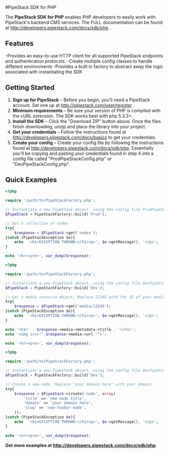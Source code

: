 #PipeStack SDK for PHP

The **PipeStack SDK for PHP** enables PHP developers to easily work with PipeStack's backend CMS services. The FULL documentation can be found at http://developers.pipestack.com/docs/sdk/php .

## Features

-Provides an easy-to-use HTTP client for all supported PipeStack endpoints and authentication protocols.
-Create multiple config classes to handle different environments
-Provides a built in factory to abstract away the logic associated with instantiating the SDK

## Getting Started
1. **Sign up for PipeStack** – Before you begin, you'll need a PipeStack account. Set one up at http://pipestack.com/user/register .
2. **Minimum requirements** – Be sure your version of PHP is compiled with the cURL extension. The SDK works best with php 5.3.3+.
3. **Install the SDK** – Click the "Download ZIP" button above. Once the files finish downloading, unzip and place the library into your project.
4. **Get your credentials** – Follow the instructions found at http://developers.pipestack.com/docs/basics to get your credentials.
5. **Create your config** – Create your config file by following the instructions found at http://developers.pipestack.com/docs/sdk/php. Essentially you'll be copying and pasting your credentials found in step 4 into a config file called "ProdPipeStackConfig.php" or "DevPipeStackConfig.php".

## Quick Examples

```php
<?php

require '/path/to/PipeStackFactory.php';

// Instantiate a new PipeStack object, using the config file ProdPipeStackConfig.php
$PipeStack = PipeStackFactory::build('Prod');

// Get a collection of nodes
try{
    $response = $PipeStack->get('nodes');
}catch (PipeStackException $e){
    echo  '<h1>EXCEPTION THROWN:</h1><p>', $e->getMessage(), '</p>';
}

echo '<hr><pre>', var_dump($response);

```

```php
<?php

require '/path/to/PipeStackFactory.php';

// Instantiate a new PipeStack object, using the config file DevPipeStackConfig.php
$PipeStack = PipeStackFactory::build('Dev');

// Get a media resource object. Replace 12345 with the ID of your media resource
try{
    $response = $PipeStack->get('media/12345');
}catch (PipeStackException $e){
    echo  '<h1>EXCEPTION THROWN:</h1><p>', $e->getMessage(), '</p>';
}

echo '<h1>' . $response->media->metadata->title . '</h1>';
echo '<img src="'.$response->media->url.'">';

echo '<hr><pre>', var_dump($response);

```

```php
<?php

require '/path/to/PipeStackFactory.php';

// Instantiate a new PipeStack object, using the config file DevPipeStackConfig.php
$PipeStack = PipeStackFactory::build('Dev');

// Create a new node. Replace "your domain here" with your domain
try{
    $response = $PipeStack->create('node', array(
        'title' => 'new node title',
        'domain' => 'your domain here',
        'slug' => 'new-foobar-node',
    ));
}catch (PipeStackException $e){
    echo  '<h1>EXCEPTION THROWN:</h1><p>', $e->getMessage(), '</p>';
}

echo '<hr><pre>', var_dump($response);

```

**Get more examples at http://developers.pipestack.com/docs/sdk/php**
